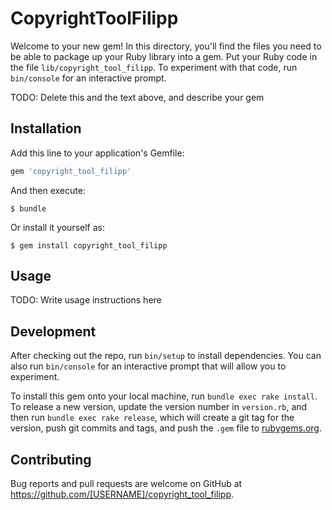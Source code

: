 # CopyrightToolFilipp

Welcome to your new gem! In this directory, you'll find the files you need to be able to package up your Ruby library into a gem. Put your Ruby code in the file `lib/copyright_tool_filipp`. To experiment with that code, run `bin/console` for an interactive prompt.

TODO: Delete this and the text above, and describe your gem

## Installation

Add this line to your application's Gemfile:

```ruby
gem 'copyright_tool_filipp'
```

And then execute:

    $ bundle

Or install it yourself as:

    $ gem install copyright_tool_filipp

## Usage

TODO: Write usage instructions here

## Development

After checking out the repo, run `bin/setup` to install dependencies. You can also run `bin/console` for an interactive prompt that will allow you to experiment.

To install this gem onto your local machine, run `bundle exec rake install`. To release a new version, update the version number in `version.rb`, and then run `bundle exec rake release`, which will create a git tag for the version, push git commits and tags, and push the `.gem` file to [rubygems.org](https://rubygems.org).

## Contributing

Bug reports and pull requests are welcome on GitHub at https://github.com/[USERNAME]/copyright_tool_filipp.
